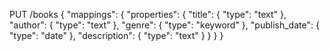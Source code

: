  PUT /books
  {
    "mappings": {
      "properties": {
        "title": { "type": "text" },
        "author": { "type": "text" },
        "genre": { "type": "keyword" },
        "publish_date": { "type": "date" },
        "description": { "type": "text" }
      }
    }
  }